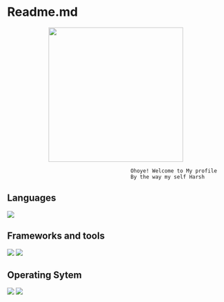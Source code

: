 # Readme.md
<p align="center">
    <img src="https://www.google.com/url?sa=i&url=https%3A%2F%2Fwww.pinterest.com%2Fpin%2F700591285784262844%2F&psig=AOvVaw07zY0HyBpmZAF-AWOC4-G3&ust=1728221097243000&source=images&cd=vfe&opi=89978449&ved=0CBQQjRxqFwoTCIit7bar94gDFQAAAAAdAAAAABAE" width=312 height=312/>
    <br>
</p>

```
                                        Ohoye! Welcome to My profile 
                                        By the way my self Harsh
```

## Languages
<p>
    <img src="https://img.shields.io/badge/Python-14354C?style=for-the-badge&logo=python&logoColor=white" />
    
</p>

## Frameworks and tools
<p>
    <img src="https://img.shields.io/badge/Flutter-%2302569B?style=for-the-badge&logo=Flutter&logoColor=white"/>
    <img src="https://img.shields.io/badge/dart-%230175C2?style=for-the-badge&logo=dart&logoColor=white"/>
    
</p>

## Operating Sytem
<p>
    <img src="https://img.shields.io/badge/Android-3DDC84?style=for-the-badge&logo=android&logoColor=white" />
    <img src="https://img.shields.io/badge/Ubuntu-E95420?style=for-the-badge&logo=ubuntu&logoColor=white"/>
</p>

